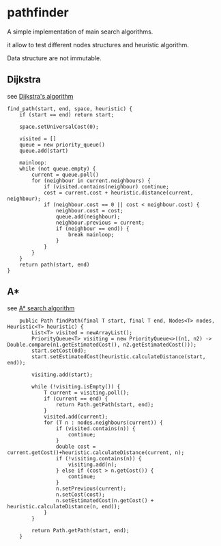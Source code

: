 # pathfinder

A simple implementation of main search algorithms.

it allow to test different nodes structures and heuristic algorithm.

Data structure are not immutable. 

## Dijkstra

see [Dijkstra's algorithm](https://en.wikipedia.org/wiki/Dijkstra%27s_algorithm)

```
find_path(start, end, space, heuristic) {
    if (start == end) return start;
    
    space.setUniversalCost(0);
    
    visited = []
    queue = new priority_queue()
    queue.add(start)
    
    mainloop:
    while (not queue.empty) {
        current = queue.poll()
        for (neighbour in current.neighbours) {
            if (visited.contains(neighbour) continue;
            cost = current.cost + heuristic.distance(current, neighbour);
            if (neighbour.cost == 0 || cost < neighbour.cost) {
                neighbour.cost = cost;
                queue.add(neighbour);
                neighbour.previous = current;
                if (neighbour == end)) {
                    break mainloop;
                }
            }
        }
    }
    return path(start, end)
}
```


## A* 

see [A* search algorithm](https://en.wikipedia.org/wiki/A*_search_algorithm)

```
    public Path findPath(final T start, final T end, Nodes<T> nodes, Heuristic<T> heuristic) {
        List<T> visited = newArrayList();
        PriorityQueue<T> visiting = new PriorityQueue<>((n1, n2) -> Double.compare(n1.getEstimatedCost(), n2.getEstimatedCost()));
        start.setCost(0d);
        start.setEstimatedCost(heuristic.calculateDistance(start, end));

        visiting.add(start);

        while (!visiting.isEmpty()) {
            T current = visiting.poll();
            if (current == end) {
                return Path.getPath(start, end);
            }
            visited.add(current);
            for (T n : nodes.neighbours(current)) {
                if (visited.contains(n)) {
                    continue;
                }
                double cost = current.getCost()+heuristic.calculateDistance(current, n);
                if (!visiting.contains(n)) {
                    visiting.add(n);
                } else if (cost > n.getCost()) {
                    continue;
                }
                n.setPrevious(current);
                n.setCost(cost);
                n.setEstimatedCost(n.getCost() + heuristic.calculateDistance(n, end));
            }
        }

        return Path.getPath(start, end);
    }
```
